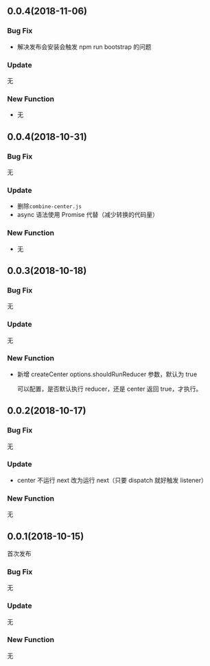 ## 0.0.4(2018-11-06)

### Bug Fix

- 解决发布会安装会触发 npm run bootstrap 的问题

### Update

无

### New Function

- 无

## 0.0.4(2018-10-31)

### Bug Fix

无

### Update

- 删除`combine-center.js`
- async 语法使用 Promise 代替（减少转换的代码量）

### New Function

- 无

## 0.0.3(2018-10-18)

### Bug Fix

无

### Update

无

### New Function

- 新增 createCenter options.shouldRunReducer 参数，默认为 true

  可以配置，是否默认执行 reducer，还是 center 返回 true，才执行。

## 0.0.2(2018-10-17)

### Bug Fix

无

### Update

- center 不运行 next 改为运行 next（只要 dispatch 就好触发 listener）

### New Function

无

## 0.0.1(2018-10-15)

首次发布

### Bug Fix

无

### Update

无

### New Function

无
